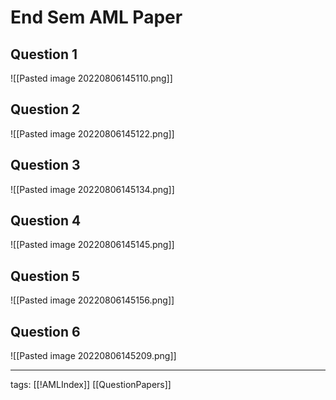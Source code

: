 # End Sem AML Paper

## Question 1
![[Pasted image 20220806145110.png]]

## Question 2
![[Pasted image 20220806145122.png]]

## Question 3
![[Pasted image 20220806145134.png]]

## Question 4
![[Pasted image 20220806145145.png]]

## Question 5
![[Pasted image 20220806145156.png]]

## Question 6
![[Pasted image 20220806145209.png]]

---
tags: [[!AMLIndex]] [[QuestionPapers]]